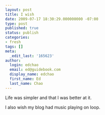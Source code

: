 ```yaml
---
layout: post
title: I wish
date: 2009-07-17 18:30:29.000000000 -07:00
type: post
published: true
status: publish
categories:
- fresh
tags: []
meta:
  _edit_last: '165623'
author:
  login: edchao
  email: ed@guidebook.com
  display_name: edchao
  first_name: Ed
  last_name: Chao
---
```

<p>Life was simpler and that I was better at it.</p>
<p>I also wish my blog had music playing on loop.</p>

